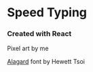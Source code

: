 # Speed Typing

### Created with React

Pixel art by me

[Alagard](https://www.dafont.com/alagard.font) font by Hewett Tsoi